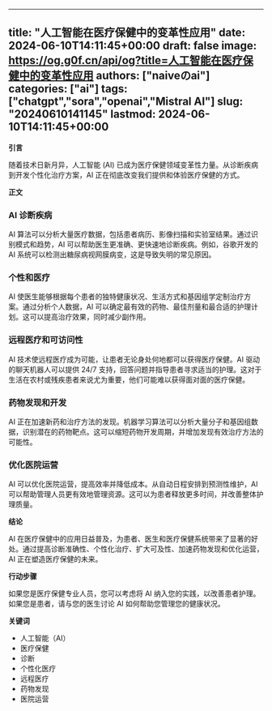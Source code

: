 
---
title: "人工智能在医疗保健中的变革性应用"
date: 2024-06-10T14:11:45+00:00
draft: false
image: https://og.g0f.cn/api/og?title=人工智能在医疗保健中的变革性应用
authors: ["naiveのai"]
categories: ["ai"]
tags: ["chatgpt","sora","openai","Mistral AI"]
slug: "20240610141145"
lastmod: 2024-06-10T14:11:45+00:00
---
**引言**

随着技术日新月异，人工智能 (AI) 已成为医疗保健领域变革性力量。从诊断疾病到开发个性化治疗方案，AI 正在彻底改变我们提供和体验医疗保健的方式。

**正文**

### AI 诊断疾病

AI 算法可以分析大量医疗数据，包括患者病历、影像扫描和实验室结果。通过识别模式和趋势，AI 可以帮助医生更准确、更快速地诊断疾病。例如，谷歌开发的 AI 系统可以检测出糖尿病视网膜病变，这是导致失明的常见原因。

### 个性和医疗

AI 使医生能够根据每个患者的独特健康状况、生活方式和基因组学定制治疗方案。通过分析个人数据，AI 可以确定最有效的药物、最佳剂量和最合适的护理计划。这可以提高治疗效果，同时减少副作用。

### 远程医疗和可访问性

AI 技术使远程医疗成为可能，让患者无论身处何地都可以获得医疗保健。AI 驱动的聊天机器人可以提供 24/7 支持，回答问题并指导患者寻求适当的护理。这对于生活在农村或残疾患者来说尤为重要，他们可能难以获得面对面的医疗保健。

### 药物发现和开发

AI 正在加速新药和治疗方法的发现。机器学习算法可以分析大量分子和基因组数据，识别潜在的药物靶点。这可以缩短药物开发周期，并增加发现有效治疗方法的可能性。

### 优化医院运营

AI 可以优化医院运营，提高效率并降低成本。从自动日程安排到预测性维护，AI 可以帮助管理人员更有效地管理资源。这可以为患者释放更多时间，并改善整体护理质量。

**结论**

AI 在医疗保健中的应用日益普及，为患者、医生和医疗保健系统带来了显著的好处。通过提高诊断准确性、个性化治疗、扩大可及性、加速药物发现和优化运营，AI 正在塑造医疗保健的未来。

**行动步骤**

如果您是医疗保健专业人员，您可以考虑将 AI 纳入您的实践，以改善患者护理。如果您是患者，请与您的医生讨论 AI 如何帮助您管理您的健康状况。

**关键词**

* 人工智能（AI）
* 医疗保健
* 诊断
* 个性化医疗
* 远程医疗
* 药物发现
* 医院运营
